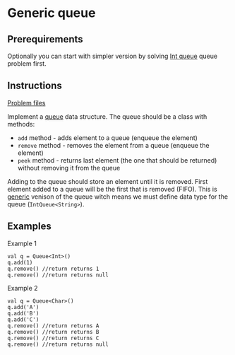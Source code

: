 # Generic queue

## Prerequirements
Optionally you can start with simpler version by solving [Int queue](/app/src/test/java/com/igorwojda/datastructure/queue/int/IntQueue.md) queue
problem first.

## Instructions
[Problem files](.)

Implement a [queue](https://en.wikipedia.org/wiki/Queue_(abstract_data_type)) data structure. The queue should be a class with methods:
* `add` method - adds element to a queue (enqueue the element)
* `remove` method - removes the element from a queue (enqueue the element)
* `peek` method - returns last element (the one that should be returned) without removing it from the queue

Adding to the queue should store an element until it is removed. First element added to a queue will be the first that is removed (FIFO).
This is [generic](https://kotlinlang.org/docs/reference/generics.html) venison of the queue witch means we must define data type for the
queue (`IntQueue<String>`).

## Examples
Example 1
```
val q = Queue<Int>()
q.add(1)
q.remove() //return returns 1
q.remove() //return returns null
```

Example 2
```
val q = Queue<Char>()
q.add('A')
q.add('B')
q.add('C')
q.remove() //return returns A
q.remove() //return returns B
q.remove() //return returns C
q.remove() //return returns null
```

